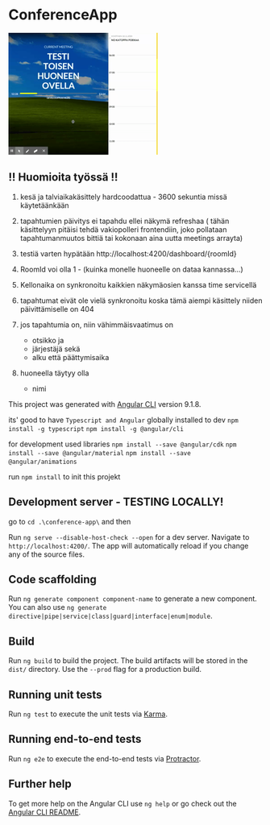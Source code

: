 # ConferenceApp

![Day View Demo](demo/demo.gif)


## !! Huomioita työssä !!

1. kesä ja talviaikakäsittely hardcoodattua - 3600 sekuntia missä käytetäänkään

2. tapahtumien päivitys ei tapahdu ellei näkymä refreshaa ( tähän käsittelyyn pitäisi tehdä vakiopolleri frontendiin, joko  pollataan tapahtumanmuutos bittiä tai kokonaan aina uutta meetings arrayta)

3. testiä varten hypätään http://localhost:4200/dashboard/{roomId}

4. RoomId voi olla 1 - (kuinka monelle huoneelle on dataa kannassa...)

5. Kellonaika on synkronoitu kaikkien näkymäosien kanssa time servicellä

6. tapahtumat eivät ole vielä synkronoitu koska tämä aiempi käsittely niiden päivittämiselle on 404

7. jos tapahtumia on, niin vähimmäisvaatimus on 
	* otsikko ja 
	* järjestäjä sekä 
	* alku että päättymisaika

8. huoneella täytyy olla 
	* nimi


This project was generated with [Angular CLI](https://github.com/angular/angular-cli) version 9.1.8.

its' good to have 
`Typescript and Angular` globally installed to dev
`npm install -g typescript`
`npm install -g @angular/cli`

for development used libraries
`npm install --save @angular/cdk`
`npm install --save @angular/material`
`npm install --save @angular/animations`

run 
`npm install`
to init this projekt


## Development server - TESTING LOCALLY!

go to `cd .\conference-app\` and then

Run `ng serve --disable-host-check --open` for a dev server. Navigate to `http://localhost:4200/`. The app will automatically reload if you change any of the source files.

## Code scaffolding

Run `ng generate component component-name` to generate a new component. You can also use `ng generate directive|pipe|service|class|guard|interface|enum|module`.

## Build

Run `ng build` to build the project. The build artifacts will be stored in the `dist/` directory. Use the `--prod` flag for a production build.

## Running unit tests

Run `ng test` to execute the unit tests via [Karma](https://karma-runner.github.io).

## Running end-to-end tests

Run `ng e2e` to execute the end-to-end tests via [Protractor](http://www.protractortest.org/).

## Further help

To get more help on the Angular CLI use `ng help` or go check out the [Angular CLI README](https://github.com/angular/angular-cli/blob/master/README.md).

